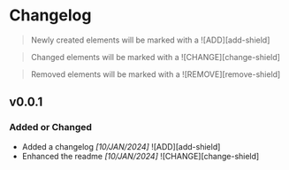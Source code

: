 <!-- Changelog Title -->
# Changelog
> Newly created elements will be marked with a ![ADD][add-shield]


> Changed elements will be marked with a ![CHANGE][change-shield]


> Removed elements will be marked with a ![REMOVE][remove-shield]

<!-- Changelog Version -->
## v0.0.1

<!-- Feature Additions and Enhancements-->
### Added or Changed
- Added a changelog *[10/JAN/2024]* ![ADD][add-shield]
- Enhanced the readme *[10/JAN/2024]* ![CHANGE][change-shield]

<!-- Feature Removal -->


<!-- Markdown Links and Images -->

